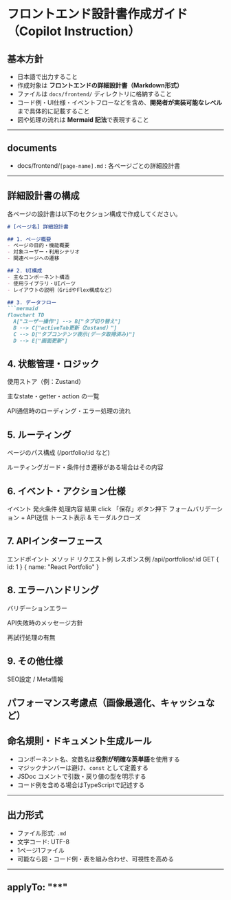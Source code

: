 # フロントエンド設計書作成ガイド（Copilot Instruction）

## 基本方針
- 日本語で出力すること
- 作成対象は **フロントエンドの詳細設計書（Markdown形式）**
- ファイルは `docs/frontend/` ディレクトリに格納すること
- コード例・UI仕様・イベントフローなどを含め、**開発者が実装可能なレベル**まで具体的に記載すること
- 図や処理の流れは **Mermaid 記法**で表現すること

---

## documents
- docs/frontend/`[page-name].md` : 各ページごとの詳細設計書

---

## 詳細設計書の構成

各ページの設計書は以下のセクション構成で作成してください。

```md
# [ページ名] 詳細設計書

## 1. ページ概要
- ページの目的・機能概要
- 対象ユーザー・利用シナリオ
- 関連ページへの遷移

## 2. UI構成
- 主なコンポーネント構造
- 使用ライブラリ・UIパーツ
- レイアウトの説明（GridやFlex構成など）

## 3. データフロー
```mermaid
flowchart TD
  A["ユーザー操作"] --> B["タブ切り替え"]
  B --> C["activeTab更新（Zustand）"]
  C --> D["タブコンテンツ表示(データ取得済み)"]
  D --> E["画面更新"]
```

## 4. 状態管理・ロジック
使用ストア（例：Zustand）

主なstate・getter・action の一覧

API通信時のローディング・エラー処理の流れ

## 5. ルーティング
ページのパス構成 (/portfolio/:id など)

ルーティングガード・条件付き遷移がある場合はその内容

## 6. イベント・アクション仕様
イベント	発火条件	処理内容	結果
click	「保存」ボタン押下	フォームバリデーション + API送信	トースト表示 & モーダルクローズ

## 7. APIインターフェース
エンドポイント	メソッド	リクエスト例	レスポンス例
/api/portfolios/:id	GET	{ id: 1 }	{ name: "React Portfolio" }

## 8. エラーハンドリング
バリデーションエラー

API失敗時のメッセージ方針

再試行処理の有無

## 9. その他仕様
SEO設定 / Meta情報

パフォーマンス考慮点（画像最適化、キャッシュなど）
---

## 命名規則・ドキュメント生成ルール
- コンポーネント名、変数名は**役割が明確な英単語**を使用する
- マジックナンバーは避け、`const` として定義する
- JSDoc コメントで引数・戻り値の型を明示する
- コード例を含める場合はTypeScriptで記述する

---

## 出力形式
- ファイル形式: `.md`
- 文字コード: UTF-8
- 1ページ1ファイル
- 可能なら図・コード例・表を組み合わせ、可視性を高める

---

## applyTo: "\*\*"
